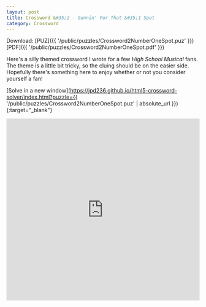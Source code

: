 ```yaml
---
layout: post
title: Crossword &#35;2 - Gunnin' For That &#35;1 Spot
category: Crossword
---
```


Download: [PUZ]({{ '/public/puzzles/Crossword2NumberOneSpot.puz' }})
[PDF]({{ '/public/puzzles/Crossword2NumberOneSpot.pdf' }})

Here's a silly themed crossword I wrote for a few _High School Musical_ fans.
The theme is a little bit tricky, so the cluing should be on the easier side.
Hopefully there's something here to enjoy whether or not you consider yourself a
fan!

[Solve in a new window](https://jpd236.github.io/html5-crossword-solver/index.html?puzzle={{ '/public/puzzles/Crossword2NumberOneSpot.puz' | absolute_url }}){:target="_blank"}

<iframe src="https://jpd236.github.io/html5-crossword-solver/index.html?puzzle={{ '/public/puzzles/Crossword2NumberOneSpot.puz' | absolute_url }}"
        frameborder="0"
        width="100%"
        height="475">
</iframe>
